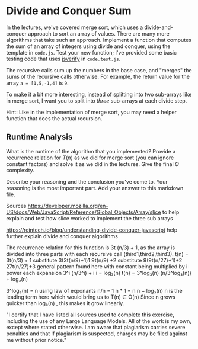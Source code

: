 # Divide and Conquer Sum

In the lectures, we've covered merge sort, which uses a divide-and-conquer
approach to sort an array of values. There are many more algorithms that take
such an approach. Implement a function that computes the sum of an array of
integers using divide and conquer, using the template in `code.js`. Test your
new function; I've provided some basic testing code that uses
[jsverify](https://jsverify.github.io/) in `code.test.js`.

The recursive calls sum up the numbers in the base case, and "merges" the sums
of the recursive calls otherwise. For example, the return value for the array `a
= [1,5,-1,4]` is `9`.

To make it a bit more interesting, instead of splitting into two sub-arrays like
in merge sort, I want you to split into *three* sub-arrays at each divide step.

Hint: Like in the implementation of merge sort, you may need a helper function
that does the actual recursion.

## Runtime Analysis

What is the runtime of the algorithm that you implemented? Provide a recurrence
relation for $T(n)$ as we did for merge sort (you can ignore constant factors)
and solve it as we did in the lectures. Give the final $\Theta$ complexity.

Describe your reasoning and the conclusion you've come to. Your reasoning is the
most important part. Add your answer to this markdown file.


Sources
https://developer.mozilla.org/en-US/docs/Web/JavaScript/Reference/Global_Objects/Array/slice   to help explain and test how slice worked to implement the three sub arrays 

https://reintech.io/blog/understanding-divide-conquer-javascript   help further explain divide and conquer algorithms

The recurrence relation for this function is 3t (n/3) + 1, as the array is divided into three parts with each recursive call (third1,third2,third3). t(n) = 3t(n/3) + 1 substitute 3(3t(n/9)+1)1 9t(n/9) +2 substitute 9(9t(n/27)+1)+2 27t(n/27)+3 general pattern found here with constant being multiplied by i power each expansion 3^i (n/3^i) + i i = log₃(n) t(n) = 3^log₃(n) (n/3^log₃(n)) + log₃(n)

3^log₃(n) = n using law of exponants n/n = 1 n * 1 = n n + log₃(n) n is the leading term here which would bring us to T(n) ∈ O(n) Since n grows quicker than log₃(n) , this makes it grow linearly.



"I certify that I have listed all sources used to complete this exercise, including the use of any Large Language Models. All of the work is my own, except where stated otherwise. I am aware that plagiarism carries severe penalties and that if plagiarism is suspected, charges may be filed against me without prior notice."


